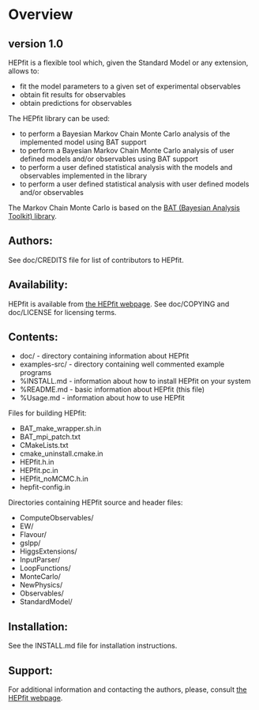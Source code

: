 Overview
===================================================================

version 1.0
-----------

HEPfit is a flexible tool which, given the Standard Model or any extension,
allows to:

  - fit the model parameters to a given set of experimental observables
  - obtain fit results for observables
  - obtain predictions for observables

The HEPfit library can be used:

  - to perform a Bayesian Markov Chain Monte Carlo analysis of the implemented model using BAT support
  - to perform a Bayesian Markov Chain Monte Carlo analysis of user defined models and/or observables using BAT support
  - to perform a user defined statistical analysis with the models and observables implemented in the library
  - to perform a user defined statistical analysis with user defined models and/or observables

The Markov Chain Monte Carlo is based on the [BAT (Bayesian Analysis Toolkit) library](https://www.mppmu.mpg.de/bat/).

Authors:
--------
See doc/CREDITS file for list of contributors to HEPfit.

Availability:
-------------
HEPfit is available from [the HEPfit webpage](http://hepfit.roma1.infn.it/).
See doc/COPYING and doc/LICENSE for licensing terms.

Contents:
---------
  * doc/          - directory containing information about HEPfit
  * examples-src/ - directory containing well commented example programs
  * %INSTALL.md    - information about how to install HEPfit on your system
  * %README.md     - basic information about HEPfit (this file)
  * %Usage.md      - information about how to use HEPfit

Files for building HEPfit:  

  * BAT_make_wrapper.sh.in
  * BAT_mpi_patch.txt
  * CMakeLists.txt
  * cmake_uninstall.cmake.in
  * HEPfit.h.in
  * HEPfit.pc.in
  * HEPfit_noMCMC.h.in
  * hepfit-config.in
  
Directories containing HEPfit source and header files:  

  * ComputeObservables/
  * EW/
  * Flavour/
  * gslpp/
  * HiggsExtensions/
  * InputParser/
  * LoopFunctions/
  * MonteCarlo/
  * NewPhysics/
  * Observables/
  * StandardModel/

Installation:
-------------
See the INSTALL.md file for installation instructions.

Support:
--------
For additional information and contacting the authors, please, consult
[the HEPfit webpage](http://hepfit.roma1.infn.it/).


